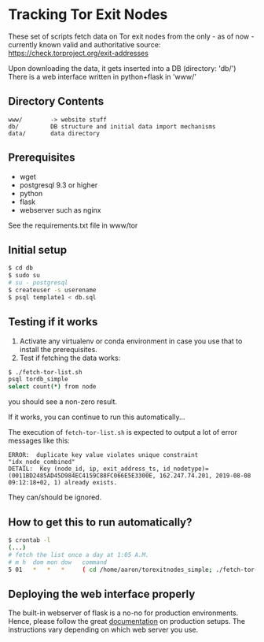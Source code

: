 Tracking Tor Exit Nodes
=========================

These set of scripts fetch data on Tor exit nodes from the only - as of now - currently known valid and authoritative source: https://check.torproject.org/exit-addresses

Upon downloading the data, it gets inserted into a DB (directory: 'db/')
There is a web interface written in python+flask in 'www/'


Directory Contents
------------------

	www/		-> website stuff
	db/			DB structure and initial data import mechanisms
	data/		data directory
	

Prerequisites
--------------

* wget
* postgresql 9.3 or higher
* python
* flask
* webserver such as nginx

See the requirements.txt file in www/tor


Initial setup
--------------

```bash
$ cd db
$ sudo su
# su - postgresql
$ createuser -s userename
$ psql template1 < db.sql
```

Testing if it works
-------------------

1. Activate any virtualenv or conda environment in case you use that to install the prerequisites.
2. Test if fetching the data works:

```bash
$ ./fetch-tor-list.sh 
psql tordb_simple
select count(*) from node
```

you should see a non-zero result.

If it works, you can continue to run this automatically...

The execution of `fetch-tor-list.sh` is expected to output a lot of error messages like this:
```
ERROR:  duplicate key value violates unique constraint "idx_node_combined"
DETAIL:  Key (node_id, ip, exit_address_ts, id_nodetype)=(0011BD2485AD45D984EC4159C88FC066E5E3300E, 162.247.74.201, 2019-08-08 09:12:18+02, 1) already exists.
```
They can/should be ignored.

How to get this to run automatically?
------------------------------------

```bash
$ crontab -l
(...)
# fetch the list once a day at 1:05 A.M.
# m h  dom mon dow   command
5 01   *   *   *     ( cd /home/aaron/torexitnodes_simple; ./fetch-tor-list.sh  >/dev/null 2>&1 ) 
```


Deploying the web interface properly
------------------------------------

The built-in webserver of flask is a no-no for production environments.
Hence, please follow the great [documentation](https://flask.palletsprojects.com) on production setups. 
The instructions vary depending on which web server you use.

